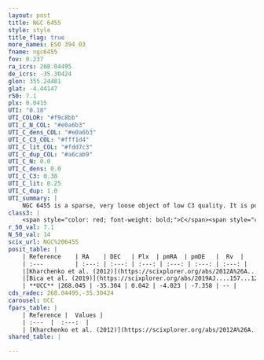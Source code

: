 ```yaml
---
layout: post
title: NGC 6455
style: style
title_flag: true
more_names: ESO 394 03
fname: ngc6455
fov: 0.237
ra_icrs: 268.04495
de_icrs: -35.30424
glon: 355.24481
glat: -4.44147
r50: 7.1
plx: 0.0415
UTI: "0.18"
UTI_COLOR: "#f9c8bb"
UTI_C_N_COL: "#e0a6b3"
UTI_C_dens_COL: "#e0a6b3"
UTI_C_C3_COL: "#fff1d4"
UTI_C_lit_COL: "#fdd7c3"
UTI_C_dup_COL: "#a6cab9"
UTI_C_N: 0.0
UTI_C_dens: 0.0
UTI_C_C3: 0.38
UTI_C_lit: 0.25
UTI_C_dup: 1.0
UTI_summary: |
    NGC 6455 is a sparse, very loose object of low C3 quality. It is poorly studied in the literature, with no articles listed in the last 6 years.<br><br><span style="color: #99180f; font-weight: bold;">Warning: </span>contains less than 25 stars with <i>P>0.5</i> estimated.
class3: |
    <span style="color: red; font-weight: bold;">C</span><span style="color: #FFC300; font-weight: bold;">B</span>
r_50_val: 7.1
N_50_val: 14
scix_url: NGC%206455
posit_table: |
    | Reference    | RA    | DEC   | Plx  | pmRA  | pmDE   |  Rv  |
    | :---         | :---: | :---: | :---: | :---: | :---: | :---: |
    |[Kharchenko et al. (2012)](https://scixplorer.org/abs/2012A%26A...543A.156K) | 267.938 | -35.175 | -- | 1.49 | -2.77 | -- |
    |[Bica et al. (2019)](https://scixplorer.org/abs/2019AJ....157...12B) | 268.087 | -35.458 | -- | -- | -- | -- |
    | **UCC** |268.045 | -35.304 | 0.042 | -4.023 | -7.358 | -- | 
cds_radec: 268.04495,-35.30424
carousel: UCC
fpars_table: |
    | Reference |  Values |
    | :---  |  :---:  |
    | [Kharchenko et al. (2012)](https://scixplorer.org/abs/2012A%26A...543A.156K) | `e_bv=1.041, distance=2710, log_age=9.25` |
shared_table: |
    
---
```

